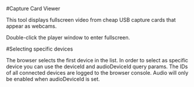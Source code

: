 #Capture Card Viewer

This tool displays fullscreen video from cheap USB capture cards that appear as webcams.

Double-click the player window to enter fullscreen.

#Selecting specific devices

The browser selects the first device in the list. In order to select as specific device you can use the deviceId and audioDeviceId query params. The IDs of all connected devices are logged to the browser console. Audio will only be enabled when audioDeviceId is set.
